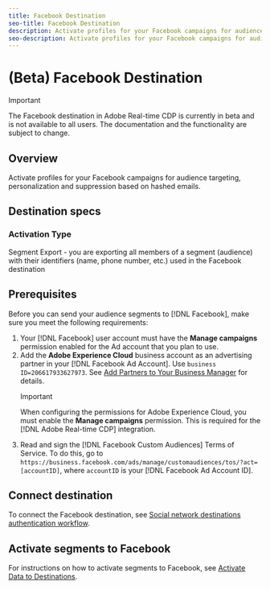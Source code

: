 ```yaml
---
title: Facebook Destination
seo-title: Facebook Destination
description: Activate profiles for your Facebook campaigns for audience targeting, personalization and suppression based on hashed emails.
seo-description: Activate profiles for your Facebook campaigns for audience targeting, personalization and suppression based on hashed emails.
---
```


# (Beta) Facebook Destination 

>[!IMPORTANT]
>
>The Facebook destination in Adobe Real-time CDP is currently in beta and is not available to all users. The documentation and the functionality are subject to change.

## Overview

Activate profiles for your Facebook campaigns for audience targeting, personalization and suppression based on hashed emails.

## Destination specs

### Activation Type

Segment Export - you are exporting all members of a segment (audience) with their identifiers (name, phone number, etc.) used in the Facebook destination

## Prerequisites

Before you can send your audience segments to [!DNL Facebook], make sure you meet the following requirements:

1. Your [!DNL Facebook] user account must have the **Manage campaigns** permission enabled for the Ad account that you plan to use.
2. Add the **Adobe Experience Cloud** business account as an advertising partner in your [!DNL Facebook Ad Account]. Use `business ID=206617933627973`. See [Add Partners to Your Business Manager](https://www.facebook.com/business/help/1717412048538897) for details.
    >[!IMPORTANT]
    > When configuring the permissions for Adobe Experience Cloud, you must enable the **Manage campaigns** permission. This is required for the [!DNL Adobe Real-time CDP] integration.
3. Read and sign the [!DNL Facebook Custom Audiences] Terms of Service. To do this, go to `https://business.facebook.com/ads/manage/customaudiences/tos/?act=[accountID]`, where `accountID` is your [!DNL Facebook Ad Account ID].


## Connect destination

To connect the Facebook destination, see [Social network destinations authentication workflow](/help/rtcdp/destinations/social-network-destinations-workflow.md). 


## Activate segments to Facebook

For instructions on how to activate segments to Facebook, see [Activate Data to Destinations](/help/rtcdp/destinations/activate-destinations.md).